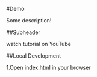 #Demo

Some description!

##Subheader

watch tutorial on YouTube

##Local Development

1.Open index.html in your browser 